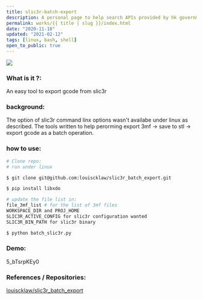 ```yaml
---
title: slic3r-batch-export
description: A personal page to help search APIs provided by hk government. Also trying using gatsby.
permalink: works/{{ title | slug }}/index.html
date: "2020-11-18"
updated: "2021-02-12"
tags: [linux, bash, shell]
open_to_public: true
---
```


![](/images/works/slic3r-tryout.avif)


### What is it ?:

An easy tool to export gcode from slic3r

### background:

The option of slic3r command linx options wasn't availabe under linux as described. The tools written to help perorming export 3mf -> save to stl -> export gcode as a batch operation.

### how to use:

```bash
# Clone repo:
# run under linux

$ git clone git@github.com:louiscklaw/slic3r_batch_export.git

$ pip install libxdo

# update the file list in:
file_3mf_list # for the list of 3mf files
WORKSPACE_DIR and PROJ_HOME
SLIC3R_ACTIVE_CONFIG for slic3r configuration wanted
SLIC3R_BIN_PATH for slic3r binary

$ python batch_slic3r.py
```

### Demo:
5_bTsrpKEy0

### References / Repositories:

<a href="louiscklaw/slic3r_batch_export">louiscklaw/slic3r_batch_export</a>